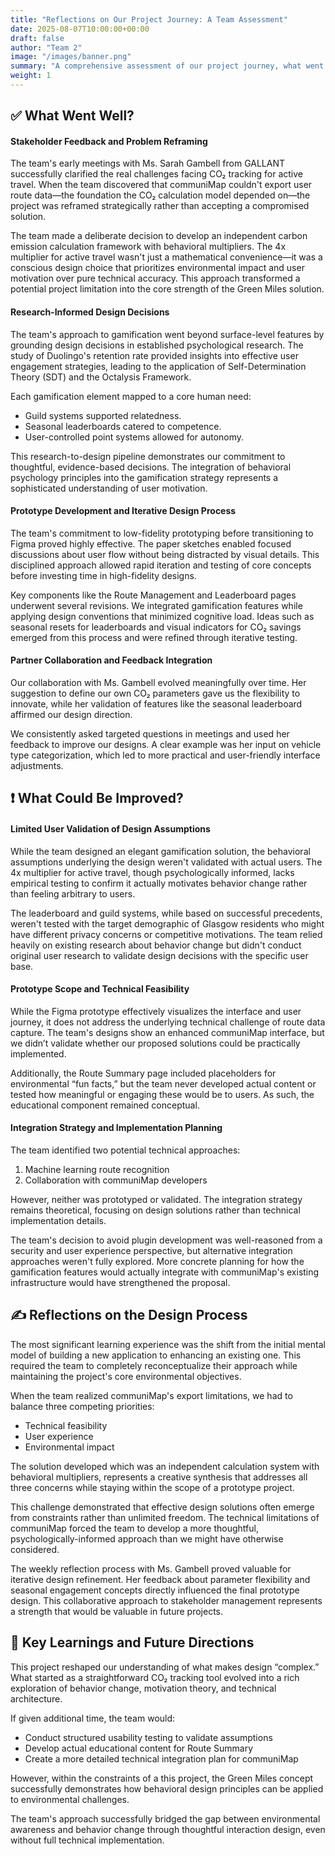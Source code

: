 ```yaml
---
title: "Reflections on Our Project Journey: A Team Assessment"
date: 2025-08-07T10:00:00+00:00
draft: false
author: "Team 2"
image: "/images/banner.png"
summary: "A comprehensive assessment of our project journey, what went well, what could be improved, and key learnings."
weight: 1
---
```


## ✅ What Went Well?

#### **Stakeholder Feedback and Problem Reframing**

The team's early meetings with Ms. Sarah Gambell from GALLANT successfully clarified the real challenges facing CO₂ tracking for active travel. When the team discovered that communiMap couldn't export user route data—the foundation the CO₂ calculation model depended on—the project was reframed strategically rather than accepting a compromised solution.

The team made a deliberate decision to develop an independent carbon emission calculation framework with behavioral multipliers. The 4x multiplier for active travel wasn't just a mathematical convenience—it was a conscious design choice that prioritizes environmental impact and user motivation over pure technical accuracy. This approach transformed a potential project limitation into the core strength of the Green Miles solution.

#### **Research-Informed Design Decisions**

The team's approach to gamification went beyond surface-level features by grounding design decisions in established psychological research. The study of Duolingo's retention rate provided insights into effective user engagement strategies, leading to the application of Self-Determination Theory (SDT) and the Octalysis Framework.

Each gamification element mapped to a core human need:
- Guild systems supported relatedness.
- Seasonal leaderboards catered to competence.
- User-controlled point systems allowed for autonomy.

This research-to-design pipeline demonstrates our commitment to thoughtful, evidence-based decisions. The integration of behavioral psychology principles into the gamification strategy represents a sophisticated understanding of user motivation.

#### **Prototype Development and Iterative Design Process**

The team's commitment to low-fidelity prototyping before transitioning to Figma proved highly effective. The paper sketches enabled focused discussions about user flow without being distracted by visual details. This disciplined approach allowed rapid iteration and testing of core concepts before investing time in high-fidelity designs.

Key components like the Route Management and Leaderboard pages underwent several revisions. We integrated gamification features while applying design conventions that minimized cognitive load. Ideas such as seasonal resets for leaderboards and visual indicators for CO₂ savings emerged from this process and were refined through iterative testing.

#### **Partner Collaboration and Feedback Integration**

Our collaboration with Ms. Gambell evolved meaningfully over time. Her suggestion to define our own CO₂ parameters gave us the flexibility to innovate, while her validation of features like the seasonal leaderboard affirmed our design direction.

We consistently asked targeted questions in meetings and used her feedback to improve our designs. A clear example was her input on vehicle type categorization, which led to more practical and user-friendly interface adjustments. 

## ❗ What Could Be Improved?

#### **Limited User Validation of Design Assumptions**

While the team designed an elegant gamification solution, the behavioral assumptions underlying the design weren't validated with actual users. The 4x multiplier for active travel, though psychologically informed, lacks empirical testing to confirm it actually motivates behavior change rather than feeling arbitrary to users.

The leaderboard and guild systems, while based on successful precedents, weren't tested with the target demographic of Glasgow residents who might have different privacy concerns or competitive motivations. The team relied heavily on existing research about behavior change but didn't conduct original user research to validate design decisions with the specific user base.

#### **Prototype Scope and Technical Feasibility**

While the Figma prototype effectively visualizes the interface and user journey, it does not address the underlying technical challenge of route data capture. The team's designs show an enhanced communiMap interface, but we didn’t validate whether our proposed solutions could be practically implemented.

Additionally, the Route Summary page included placeholders for environmental “fun facts,” but the team never developed actual content or tested how meaningful or engaging these would be to users. As such, the educational component remained conceptual.

#### **Integration Strategy and Implementation Planning**

The team identified two potential technical approaches: 
1. Machine learning route recognition 
2. Collaboration with communiMap developers 

However, neither was prototyped or validated. The integration strategy remains theoretical, focusing on design solutions rather than technical implementation details.

The team's decision to avoid plugin development was well-reasoned from a security and user experience perspective, but alternative integration approaches weren't fully explored. More concrete planning for how the gamification features would actually integrate with communiMap's existing infrastructure would have strengthened the proposal.

## ✍️ Reflections on the Design Process

The most significant learning experience was the shift from the initial mental model of building a new application to enhancing an existing one. This required the team to completely reconceptualize their approach while maintaining the project's core environmental objectives.

When the team realized communiMap's export limitations, we had to balance three competing priorities: 
- Technical feasibility 
- User experience 
- Environmental impact 

The solution developed which was an independent calculation system with behavioral multipliers, represents a creative synthesis that addresses all three concerns while staying within the scope of a prototype project.

This challenge demonstrated that effective design solutions often emerge from constraints rather than unlimited freedom. The technical limitations of communiMap forced the team to develop a more thoughtful, psychologically-informed approach than we might have otherwise considered.

The weekly reflection process with Ms. Gambell proved valuable for iterative design refinement. Her feedback about parameter flexibility and seasonal engagement concepts directly influenced the final prototype design. This collaborative approach to stakeholder management represents a strength that would be valuable in future projects.

## 🌱 Key Learnings and Future Directions

This project reshaped our understanding of what makes design “complex.” What started as a straightforward CO₂ tracking tool evolved into a rich exploration of behavior change, motivation theory, and technical architecture.

If given additional time, the team would: 
- Conduct structured usability testing to validate assumptions
- Develop actual educational content for Route Summary
- Create a more detailed technical integration plan for communiMap

However, within the constraints of a this project, the Green Miles concept successfully demonstrates how behavioral design principles can be applied to environmental challenges.

The team's approach successfully bridged the gap between environmental awareness and behavior change through thoughtful interaction design, even without full technical implementation.


